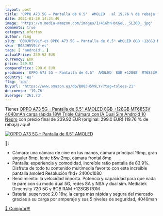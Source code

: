 ```yaml
---
layout: post
title: 'OPPO A73 5G – Pantalla de 6.5"  AMOLED   al 19.76 % de rebaja'
date: 2021-01-28 14:34:49
image: 'https://m.media-amazon.com/images/I/41GhnHoKGeL._SL200_.jpg'
comments: true
category: ofertas
author: ring
slug: 'B08JH5V9LY-es OPPO A73 5G – Pantalla de 6.5" AMOLED 8GB +128GB MT6853V...'
sku: 'B08JH5V9LY-es'
tags: [ 'android', ]
actualPrice: 239.92 EUR
currency: EUR
price: 239.92
comparePrice: 299.0 EUR
prodname: 'OPPO A73 5G – Pantalla de 6.5"  AMOLED  8GB +128GB  MT6853V  4040mAh  carga rápida 18W  Triple Cámara con IA  Dual Sim Android 10  Negro'
country: 'es'
flag: '🇪🇸'
buyurl: 'https://www.amazon.es/dp/B08JH5V9LY/?tag=tolees-21'
descuento: '19.76'
average: '261.73'
---
```


Tienes [OPPO A73 5G – Pantalla de 6.5"  AMOLED  8GB +128GB  MT6853V  4040mAh  carga rápida 18W  Triple Cámara con IA  Dual Sim Android 10  Negro](https://www.amazon.es/dp/B08JH5V9LY/?tag=tolees-21) con precio final de  239.92 EUR (original: 299.0 EUR) (19.76 %  de rebaja) aqui!

[![OPPO A73 5G – Pantalla de 6.5"  AMOLED  ](https://m.media-amazon.com/images/I/41GhnHoKGeL._SL200_.jpg)](https://www.amazon.es/dp/B08JH5V9LY/?tag=tolees-21)

🔎:

- Cámara: una cámara de cine en tus manos, cámara principal 16mp, gran angular 8mp, lente b&w 2mp, cámara frontal 8mp
- Pantalla: experiencia y comodidad, increíble ratio pantalla de 83.9%. Disfruta de todo tu contenido multimedia favorito con esta increíble pantalla amoled Resolución fhd+ 2400x1080
- Rendimiento: la velocidad importa. Potencia y capacidad para que nada te pare con su modo dual 5G, redes SA y NSA y dual sim. Mediatek Dimensity 720 5G y 8GB RAM +128GB ROM
- Batería: supervooc 2.0 18w, la carga más rápida y segura del mercado gracias a su carga por amperaje y sus 5 niveles de seguridad, 4040mah

[🛒 Comprar!!!](https://www.amazon.es/dp/B08JH5V9LY/?tag=tolees-21)
